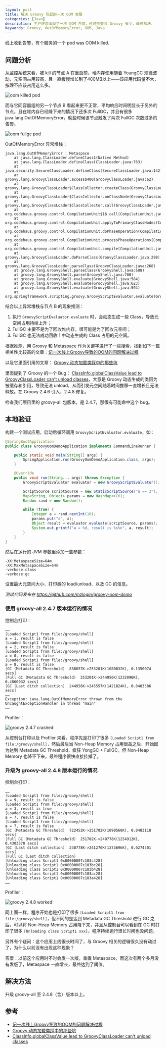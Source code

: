 ```yaml
---
layout: post
title: 解决 Groovy 引起的一次 OOM 告警
categories: [Java]
description: 生产环境出现了一次 OOM 告警，经过排查与 Groovy 有关，最终解决。
keywords: Groovy, OutOfMemoryError, OOM, Java
---
```


线上收到告警，有个服务的一个 pod was OOM killed.

## 问题分析

从监控系统来看，被 kill 的节点 A 在重启前，堆内存使用随着 YoungGC 规律波动，元空间占用较高，且一直缓慢增长到了400MB以上——该应用代码量不大，按理不应该占用这么多。

![oom killed pod](/images/posts/java/oom-killed-pod.png)

而与它同容器组的另一个节点 B 看起来更不正常，平均响应时间明显长于另外的节点，且在堆内存已经降下来的情况下还多次 FullGC，并且有很多 java.lang.OutOfMemoryError。晚些时候该节点触发了两次 FullGC 次数过多的告警。

![oom fullgc pod](/images/posts/java/oom-fullgc-pod.png)

OutOfMemoryError 异常堆栈：

```
java.lang.OutOfMemoryError : Metaspace
    at java.lang.ClassLoader.defineClass1(Native Method)
    at java.lang.ClassLoader.defineClass(ClassLoader.java:763)
    at java.security.SecureClassLoader.defineClass(SecureClassLoader.java:142)
    at groovy.lang.GroovyClassLoader.access$400(GroovyClassLoader.java:62)
    at groovy.lang.GroovyClassLoader$ClassCollector.createClass(GroovyClassLoader.java:500)
    at groovy.lang.GroovyClassLoader$ClassCollector.onClassNode(GroovyClassLoader.java:517)
    at groovy.lang.GroovyClassLoader$ClassCollector.call(GroovyClassLoader.java:521)
    at org.codehaus.groovy.control.CompilationUnit$16.call(CompilationUnit.java:822)
    at org.codehaus.groovy.control.CompilationUnit.applyToPrimaryClassNodes(CompilationUnit.java:1053)
    at org.codehaus.groovy.control.CompilationUnit.doPhaseOperation(CompilationUnit.java:591)
    at org.codehaus.groovy.control.CompilationUnit.processPhaseOperations(CompilationUnit.java:569)
    at org.codehaus.groovy.control.CompilationUnit.compile(CompilationUnit.java:546)
    at groovy.lang.GroovyClassLoader.doParseClass(GroovyClassLoader.java:298)
    at groovy.lang.GroovyClassLoader.parseClass(GroovyClassLoader.java:268)
    at groovy.lang.GroovyShell.parseClass(GroovyShell.java:688)
    at groovy.lang.GroovyShell.parse(GroovyShell.java:700)
    at groovy.lang.GroovyShell.evaluate(GroovyShell.java:584)
    at groovy.lang.GroovyShell.evaluate(GroovyShell.java:623)
    at groovy.lang.GroovyShell.evaluate(GroovyShell.java:594)
    at org.springframework.scripting.groovy.GroovyScriptEvaluator.evaluate(GroovyScriptEvaluator.java:118)
```

结合以上异常堆栈与节点 B 的现象推测：

1. 执行 `GroovyScriptEvaluator.evaluate` 时，会动态生成一些 Class，导致元空间占用持续上升；
2. FullGC 主要不是为了回收堆内存，很可能是为了回收元空间；
3. FullGC 也无法成功回收 1 中动态生成的 Class 占用的元空间。

根据推测，用 Groovy 和 Metaspace 作为关键字进行了一些搜索，找到如下一篇相关性比较高的文章：[记一次线上Groovy导致的OOM的问题解决过程][1]

以及它里面引用的文章： [Groovy 动态加载类踩中的那些坑][2]

里面提到了 Groovy 的一个 Bug： [ClassInfo.globalClassValue lead to GroovyClassLoader can't unload classes][3]，大意是 Groovy 动态生成的类因为被缓存和引用，导致无法 unload，从而引发元空间随着时间推移一直增长且无法释放。在 Groovy 2.4.6 引入，2.4.8 修复。

检查我们项目里的 groovy-all 包版本，是 2.4.7，那很有可能命中这个 bug。

## 本地验证

构建一个测试应用，启动后循环调用 `GroovyScriptEvaluator.evaluate`，如：

```java
@SpringBootApplication
public class GroovyOomDemoApplication implements CommandLineRunner {

    public static void main(String[] args) {
        SpringApplication.run(GroovyOomDemoApplication.class, args);
    }

    @Override
    public void run(String... args) throws Exception {
        GroovyScriptEvaluator evaluator = new GroovyScriptEvaluator();

        ScriptSource scriptSource = new StaticScriptSource("a == 3");
        Map<String, Object> params = new HashMap<>(0);
        Random rand = new Random();

        while (true) {
            Integer a = rand.nextInt(10);
            params.put("a", a);
            Object result = evaluator.evaluate(scriptSource, params);
            System.out.printf("a = %d, result is %s%n", a, result);
        }
    }
}
```

然后在运行的 JVM 参数里添加一些参数：

```
-XX:MetaspaceSize=64m
-XX:MaxMetaspaceSize=64m
-verbose:class
-verbose:gc
```

设置最大元空间大小、打印类的 load/unload、以及 GC 的信息。

*测试代码发布在 <https://github.com/mzlogin/groovy-oom-demo>*

### 使用 groovy-all 2.4.7 版本运行的情况

控制台打印：

```
……
[Loaded Script1 from file:/groovy/shell]
a = 1, result is false
[Loaded Script1 from file:/groovy/shell]
a = 2, result is false
[Loaded Script1 from file:/groovy/shell]
a = 0, result is false
[Loaded Script1 from file:/groovy/shell]
a = 8, result is false
[GC (Metadata GC Threshold)  838057K->253201K(1080832K), 0.1350074 secs]
[Full GC (Metadata GC Threshold)  253201K->244956K(1232896K), 0.4860932 secs]
[GC (Last ditch collection)  244956K->245557K(1421824K), 0.0403506 secs]
……
Exception: java.lang.OutOfMemoryError thrown from the UncaughtExceptionHandler in thread "main"
……
```

Profiler：

![groovy 2.4.7 crashed](/images/posts/java/groovy-2.4.7-crashed.png)

从控制台打印以及 Profiler 来看，程序先是打印了很多 `[Loaded Script1 from file:/groovy/shell]`，然后最后当 Non-Heap Memory 占用很高之后，开始因为达到 Metadata GC Threshold，疯狂 YongGC + FullGC，但 Non-Heap Memory 也降不下来，最终程序很快直接挂掉了。

### 升级为 groovy-all 2.4.8 版本运行的情况

控制台打印：

```
……
[Loaded Script1 from file:/groovy/shell]
a = 9, result is false
[Loaded Script1 from file:/groovy/shell]
a = 3, result is true
[Loaded Script1 from file:/groovy/shell]
a = 7, result is false
[Loaded Script1 from file:/groovy/shell]
a = 7, result is false
[GC (Metadata GC Threshold)  722452K->251702K(1090560K), 0.0483118 secs]
[Full GC (Metadata GC Threshold)  251702K->240778K(1254912K), 0.4303570 secs]
[GC (Last ditch collection)  240778K->241270K(1373696K), 0.0274501 secs]
[Full GC (Last ditch collection) 
[Unloading class Script1 0x00000007c103c428]
[Unloading class Script1 0x00000007c103bc28]
[Unloading class Script1 0x00000007c103b428]
[Unloading class Script1 0x00000007c103ac28]
[Unloading class Script1 0x00000007c103a428]
……
```

Profiler：

![groovy 2.4.8 worked](/images/posts/java/groovy-2.4.8-worked.png)

同上面一样，程序开始也是打印了很多 `[Loaded Script1 from file:/groovy/shell]`，但不同的是达到 Metadata GC Threshold 进行 GC 之后，可以将 Non-Heap Memory 占用降下来，并且从控制台可以看到在 GC 时打印了很多 `[Unloading class Script1 xxx]`，程序持续运行很长时间也没问题。 

另外有个疑问：这个应用上线很长时间了，与 Groovy 相关的逻辑很久没有动过了，为什么以前没有出现这种现象？

答案：以前这个应用时不时会发一次版，重置 Metaspace，而这次有两个多月没有发版了，Metaspace 一直增长，最终达到了阈值。

## 解决方法

升级 groovy-all 至 2.4.8（含）版本以上。

## 参考

- [记一次线上Groovy导致的OOM的问题解决过程][1]
- [Groovy 动态加载类踩中的那些坑][2]
- [ClassInfo.globalClassValue lead to GroovyClassLoader can't unload classes][3]


[1]: https://blog.csdn.net/jinzhencs/article/details/74562973
[2]: https://my.oschina.net/chenxiaojie/blog/835934
[3]: https://issues.apache.org/jira/browse/GROOVY-7913

